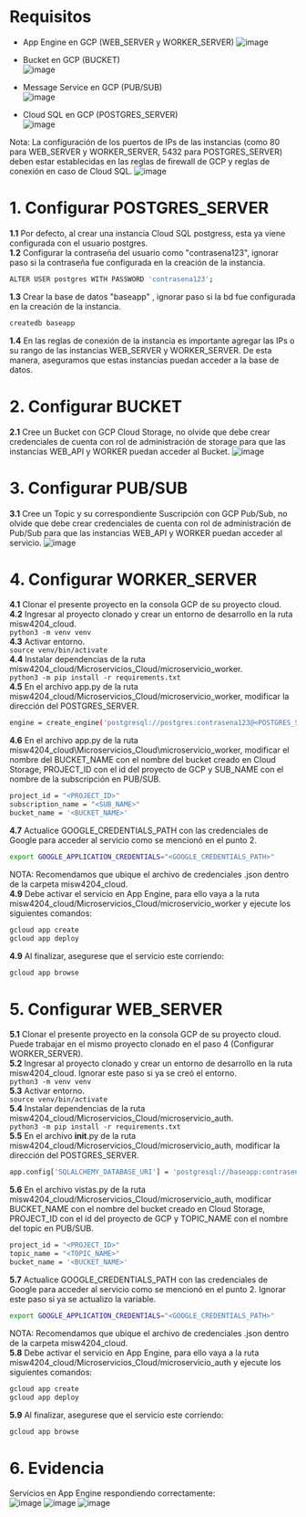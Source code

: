 # Requisitos

- App Engine en GCP (WEB_SERVER y WORKER_SERVER)
![image](https://github.com/jorcasca/misw4204_cloud/assets/31069035/d581def6-c796-4061-981f-4a563c3b97d2)

- Bucket en GCP (BUCKET)  
![image](https://github.com/jorcasca/misw4204_cloud/assets/31069035/e95630d8-e484-46f8-b4b7-ba7b6352cf86)

- Message Service en GCP (PUB/SUB)  
![image](https://github.com/jorcasca/misw4204_cloud/assets/31069035/ac6734ee-4b33-4dca-825f-acc970ed59a8)

- Cloud SQL en GCP (POSTGRES_SERVER)  
![image](https://github.com/jorcasca/misw4204_cloud/assets/31069035/cc7a9ae0-c86a-4464-9179-8a11130cca62)

Nota: La configuración de los puertos de IPs de las instancias (como 80 para WEB_SERVER y WORKER_SERVER, 5432 para POSTGRES_SERVER) deben estar establecidas en las reglas de firewall de GCP y reglas de conexión en caso de Cloud SQL.
![image](https://github.com/jorcasca/misw4204_cloud/assets/31069035/b3e76e06-8650-43b8-85af-eac023107e47)

# 1. Configurar POSTGRES_SERVER

**1.1**  Por defecto, al crear una instancia Cloud SQL postgress, esta ya viene configurada con el usuario postgres.  
**1.2** Configurar la contraseña del usuario como "contrasena123", ignorar paso si la contraseña fue configurada en la creación de la instancia.
```bash
ALTER USER postgres WITH PASSWORD 'contrasena123';
```
**1.3** Crear la base de datos "baseapp" , ignorar paso si la bd fue configurada en la creación de la instancia.
```bash
createdb baseapp
```  
**1.4** En las reglas de conexión de la instancia es importante agregar las IPs o su rango de las instancias WEB_SERVER y WORKER_SERVER. De esta manera, aseguramos que estas instancias puedan acceder a la base de datos.

# 2. Configurar BUCKET

**2.1**  Cree un Bucket con GCP Cloud Storage, no olvide que debe crear credenciales de cuenta con rol de administración de storage para que las instancias WEB_API y WORKER puedan acceder al Bucket. 
![image](https://user-images.githubusercontent.com/31069035/236659184-50b5f7f8-26d0-439c-9813-d609483526c6.png)

# 3. Configurar PUB/SUB
**3.1**  Cree un Topic y su correspondiente Suscripción con GCP Pub/Sub, no olvide que debe crear credenciales de cuenta con rol de administración de Pub/Sub para que las instancias WEB_API y WORKER puedan acceder al servicio. 
![image](https://github.com/jorcasca/misw4204_cloud/assets/31069035/cc170762-2d0a-4d6c-be2b-40790b2a5385)

# 4. Configurar WORKER_SERVER

**4.1** Clonar el presente proyecto en la consola GCP de su proyecto cloud.  
**4.2** Ingresar al proyecto clonado y crear un entorno de desarrollo en la ruta misw4204_cloud.  
`python3 -m venv venv`  
**4.3** Activar entorno.  
`source venv/bin/activate`  
**4.4** Instalar dependencias de la ruta misw4204_cloud/Microservicios_Cloud/microservicio_worker.  
`python3 -m pip install -r requirements.txt`  
**4.5** En el archivo app.py de la ruta misw4204_cloud/Microservicios_Cloud/microservicio_worker, modificar la dirección del POSTGRES_SERVER.
```bash
engine = create_engine('postgresql://postgres:contrasena123@<POSTGRES_SERVER_IP>/baseapp')
```  
**4.6** En el archivo app.py de la ruta misw4204_cloud\Microservicios_Cloud\microservicio_worker, modificar el nombre del BUCKET_NAME con el nombre del bucket creado en Cloud Storage, PROJECT_ID con el id del proyecto de GCP y SUB_NAME con el nombre de la subscripción en PUB/SUB.  
```bash
project_id = "<PROJECT_ID>"
subscription_name = "<SUB_NAME>"
bucket_name = '<BUCKET_NAME>'
```  
**4.7** Actualice GOOGLE_CREDENTIALS_PATH con las credenciales de Google para acceder al servicio como se mencionó en el punto 2.  
```bash
export GOOGLE_APPLICATION_CREDENTIALS="<GOOGLE_CREDENTIALS_PATH>"
``` 
NOTA: Recomendamos que ubique el archivo de credenciales .json dentro de la carpeta misw4204_cloud.  
**4.9** Debe activar el servicio en App Engine, para ello vaya a la ruta misw4204_cloud/Microservicios_Cloud/microservicio_worker y ejecute los siguientes comandos: 
```bash
gcloud app create
gcloud app deploy
```  
**4.9** Al finalizar, asegurese que el servicio este corriendo:  
```bash
gcloud app browse
```  

# 5. Configurar WEB_SERVER

**5.1** Clonar el presente proyecto en la consola GCP de su proyecto cloud. Puede trabajar en el mismo proyecto clonado en el paso 4 (Configurar WORKER_SERVER).  
**5.2** Ingresar al proyecto clonado y crear un entorno de desarrollo en la ruta misw4204_cloud. Ignorar este paso si ya se creó el entorno.  
`python3 -m venv venv`  
**5.3** Activar entorno.  
`source venv/bin/activate`  
**5.4** Instalar dependencias de la ruta misw4204_cloud/Microservicios_Cloud/microservicio_auth.  
`python3 -m pip install -r requirements.txt`  
**5.5** En el archivo __init__.py de la ruta misw4204_cloud/Microservicios_Cloud/microservicio_auth, modificar la dirección del POSTGRES_SERVER.
```bash
app.config['SQLALCHEMY_DATABASE_URI'] = 'postgresql://baseapp:contrasena123@<POSTGRES_SERVER_IP>/baseapp'
```
**5.6** En el archivo vistas.py de la ruta misw4204_cloud/Microservicios_Cloud/microservicio_auth, modificar BUCKET_NAME con el nombre del bucket creado en Cloud Storage, PROJECT_ID con el id del proyecto de GCP y TOPIC_NAME con el nombre del topic en PUB/SUB.  
```bash
project_id = "<PROJECT_ID>"
topic_name = "<TOPIC_NAME>"
bucket_name = '<BUCKET_NAME>'
```  
**5.7** Actualice GOOGLE_CREDENTIALS_PATH con las credenciales de Google para acceder al servicio como se mencionó en el punto 2. Ignorar este paso si ya se actualizo la variable.  
```bash
export GOOGLE_APPLICATION_CREDENTIALS="<GOOGLE_CREDENTIALS_PATH>"
``` 
NOTA: Recomendamos que ubique el archivo de credenciales .json dentro de la carpeta misw4204_cloud.  
**5.8** Debe activar el servicio en App Engine, para ello vaya a la ruta misw4204_cloud/Microservicios_Cloud/microservicio_auth y ejecute los siguientes comandos: 
```bash
gcloud app create
gcloud app deploy
```  
**5.9** Al finalizar, asegurese que el servicio este corriendo:  
```bash
gcloud app browse
```  

# 6. Evidencia
Servicios en App Engine respondiendo correctamente:  
![image](https://github.com/jorcasca/misw4204_cloud/assets/31069035/928aaece-f456-413a-80a6-4550540879a8)
![image](https://github.com/jorcasca/misw4204_cloud/assets/31069035/09dc5828-8476-43f1-9e44-bf7e76a3a64c)
![image](https://github.com/jorcasca/misw4204_cloud/assets/31069035/6630db2c-ee81-4d79-92ff-cb5b3111214b)

